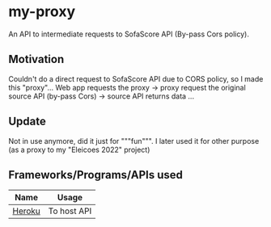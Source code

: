 # my-proxy
An API to intermediate requests to SofaScore API (By-pass Cors policy).

## Motivation
Couldn't do a direct request to SofaScore API due to CORS policy, so I made this "proxy"...
Web app requests the proxy -> proxy request the original source API (by-pass Cors) -> source API returns data ...

## Update
Not in use anymore, did it just for """fun""".
I later used it for other purpose (as a proxy to my "Eleicoes 2022" project)

## Frameworks/Programs/APIs used
| Name                                             | Usage                                                        |
| ------------------------------------------------ | ------------------------------------------------------------ |
| [Heroku](https://www.heroku.com/) | To host API |
